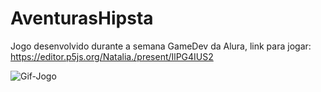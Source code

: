 # AventurasHipsta
Jogo desenvolvido durante a semana GameDev da Alura, link para jogar: https://editor.p5js.org/Natalia./present/IlPG4IUS2

![Gif-Jogo](https://github.com/NataliaRamalho/AventurasHipsta/blob/master/Jogogif.gif)

